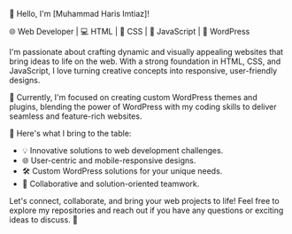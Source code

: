 👋 Hello, I'm [Muhammad Haris Imtiaz]!

🌐 Web Developer | 💻 HTML | 🎨 CSS | 🚀 JavaScript | 📝 WordPress

I'm passionate about crafting dynamic and visually appealing websites that bring ideas to life on the web. With a strong foundation in HTML, CSS, and JavaScript,
I love turning creative concepts into responsive, user-friendly designs.

💼 Currently, I'm focused on creating custom WordPress themes and plugins, blending the power of WordPress with my coding skills to deliver seamless and feature-rich websites.

🌟 Here's what I bring to the table:
- 💡 Innovative solutions to web development challenges.
- 🌐 User-centric and mobile-responsive designs.
- 🛠️ Custom WordPress solutions for your unique needs.
- 🤝 Collaborative and solution-oriented teamwork.

Let's connect, collaborate, and bring your web projects to life! Feel free to explore my repositories and reach out if you have any questions or exciting ideas to discuss. 🚀

